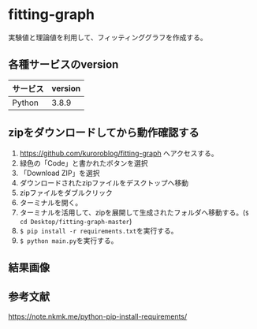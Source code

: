# fitting-graph
実験値と理論値を利用して、フィッティンググラフを作成する。

## 各種サービスのversion

| サービス | version |
| ------------- | ------------- |
| Python  | 3.8.9  |

## zipをダウンロードしてから動作確認する
1. https://github.com/kuroroblog/fitting-graph へアクセスする。
2. 緑色の「Code」と書かれたボタンを選択
3. 「Download ZIP」を選択
4. ダウンロードされたzipファイルをデスクトップへ移動
5. zipファイルをダブルクリック
6. ターミナルを開く。
7. ターミナルを活用して、zipを展開して生成されたフォルダへ移動する。(`$ cd Desktop/fitting-graph-master`)
8. `$ pip install -r requirements.txt`を実行する。
9. `$ python main.py`を実行する。

## 結果画像

## 参考文献
https://note.nkmk.me/python-pip-install-requirements/
